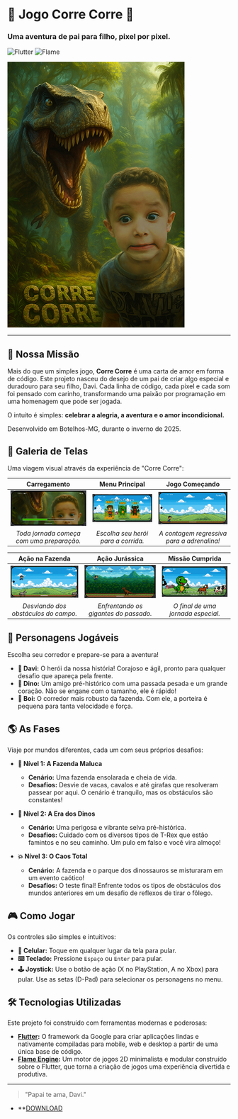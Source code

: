 # 🦖 Jogo Corre Corre 💨

### Uma aventura de pai para filho, pixel por pixel.

![Flutter](https://img.shields.io/badge/Made%20with-Flutter-blue.svg)
![Flame](https://img.shields.io/badge/Engine-Flame-orange.svg)

![Capa do Jogo Corre Corre](assets/readme/principal.png)

---

## 🎯 Nossa Missão

Mais do que um simples jogo, **Corre Corre** é uma carta de amor em forma de código. Este projeto nasceu do desejo de um pai de criar algo especial e duradouro para seu filho, Davi. Cada linha de código, cada pixel e cada som foi pensado com carinho, transformando uma paixão por programação em uma homenagem que pode ser jogada.

O intuito é simples: **celebrar a alegria, a aventura e o amor incondicional.**

Desenvolvido em Botelhos-MG, durante o inverno de 2025.

## 📸 Galeria de Telas

Uma viagem visual através da experiência de "Corre Corre":

| Carregamento | Menu Principal | Jogo Começando |
|:---:|:---:|:---:|
| ![Tela de Carregamento](assets/readme/splash.png) | ![Menu de Seleção de Personagens](assets/readme/menu.png) | ![Início do Jogo](assets/readme/inicio.png) |
| *Toda jornada começa com uma preparação.* | *Escolha seu herói para a corrida.* | *A contagem regressiva para a adrenalina!* |

| Ação na Fazenda | Ação Jurássica | Missão Cumprida |
|:---:|:---:|:---:|
| ![Gameplay na Fazenda](assets/readme/jogo2.png) | ![Gameplay com Dinos](assets/readme/jogo3.png) | ![Tela de Créditos](assets/readme/creditos.png) |
| *Desviando dos obstáculos do campo.* | *Enfrentando os gigantes do passado.* | *O final de uma jornada especial.* |

## 🏃 Personagens Jogáveis

Escolha seu corredor e prepare-se para a aventura!

* **🤠 Davi:** O herói da nossa história! Corajoso e ágil, pronto para qualquer desafio que apareça pela frente.
* **🦖 Dino:** Um amigo pré-histórico com uma passada pesada e um grande coração. Não se engane com o tamanho, ele é rápido!
* **🐂 Boi:** O corredor mais robusto da fazenda. Com ele, a porteira é pequena para tanta velocidade e força.

## 🌎 As Fases

Viaje por mundos diferentes, cada um com seus próprios desafios:

* **🌳 Nível 1: A Fazenda Maluca**
    * **Cenário:** Uma fazenda ensolarada e cheia de vida.
    * **Desafios:** Desvie de vacas, cavalos e até girafas que resolveram passear por aqui. O cenário é tranquilo, mas os obstáculos são constantes!

* **🌋 Nível 2: A Era dos Dinos**
    * **Cenário:** Uma perigosa e vibrante selva pré-histórica.
    * **Desafios:** Cuidado com os diversos tipos de T-Rex que estão famintos e no seu caminho. Um pulo em falso e você vira almoço!

* **💥 Nível 3: O Caos Total**
    * **Cenário:** A fazenda e o parque dos dinossauros se misturaram em um evento caótico!
    * **Desafios:** O teste final! Enfrente todos os tipos de obstáculos dos mundos anteriores em um desafio de reflexos de tirar o fôlego.

## 🎮 Como Jogar

Os controles são simples e intuitivos:

* **📱 Celular:** Toque em qualquer lugar da tela para pular.
* **⌨️ Teclado:** Pressione `Espaço` ou `Enter` para pular.
* **🕹️ Joystick:** Use o botão de ação (X no PlayStation, A no Xbox) para pular. Use as setas (D-Pad) para selecionar os personagens no menu.

## 🛠️ Tecnologias Utilizadas

Este projeto foi construído com ferramentas modernas e poderosas:

* **[Flutter](https://flutter.dev/):** O framework da Google para criar aplicações lindas e nativamente compiladas para mobile, web e desktop a partir de uma única base de código.
* **[Flame Engine](https://flame-engine.org/):** Um motor de jogos 2D minimalista e modular construído sobre o Flutter, que torna a criação de jogos uma experiência divertida e produtiva.

---

> "Papai te ama, Davi."

* **[DOWNLOAD](https://github.com/davidmp24/jogo_corre_corre/releases/download/v1.0.0-beta/Corre.Corre.apk)
